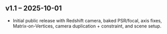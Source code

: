 ## v1.1 – 2025-10-01
- Initial public release with Redshift camera, baked PSR/focal, axis fixes, Matrix-on-Vertices, camera duplication + constraint, and scene setup.
